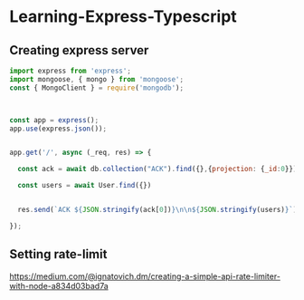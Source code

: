 # Learning-Express-Typescript

## Creating express server

```js
import express from 'express';
import mongoose, { mongo } from 'mongoose';
const { MongoClient } = require('mongodb');



const app = express();
app.use(express.json());


app.get('/', async (_req, res) => {

  const ack = await db.collection("ACK").find({},{projection: {_id:0}}).toArray()

  const users = await User.find({})


  res.send(`ACK ${JSON.stringify(ack[0])}\n\n${JSON.stringify(users)}`);

});
```

## Setting rate-limit

https://medium.com/@ignatovich.dm/creating-a-simple-api-rate-limiter-with-node-a834d03bad7a